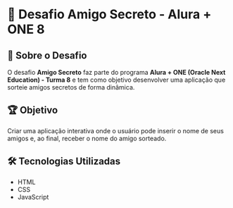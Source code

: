 # 🎁 Desafio Amigo Secreto - Alura + ONE 8

## 📌 Sobre o Desafio
O desafio **Amigo Secreto** faz parte do programa **Alura + ONE (Oracle Next Education) - Turma 8** e tem como objetivo desenvolver uma aplicação que sorteie amigos secretos de forma dinâmica.

## 🏆 Objetivo
Criar uma aplicação interativa onde o usuário pode inserir o nome de seus amigos e, ao final, receber o nome do amigo sorteado.

## 🛠 Tecnologias Utilizadas
- HTML
- CSS
- JavaScript
